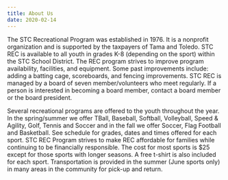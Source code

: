 ```yaml
---
title: About Us
date: 2020-02-14
---
```


The STC Recreational Program was established in 1976. It is a nonprofit organization and is supported by the taxpayers of Tama and Toledo. STC REC is available to all youth in grades K-8 (depending on the sport) within the STC School District. The REC program strives to improve program availability, facilities, and equipment. Some past improvements include: adding a batting cage, scoreboards, and fencing improvements. STC REC is managed by a board of seven member/volunteers who meet regularly. If a person is interested in becoming a board member, contact a board member or the board president.

Several recreational programs are offered to the youth throughout the year. In the spring/summer we offer TBall, Baseball, Softball, Volleyball, Speed & Agility, Golf, Tennis and Soccer and in the fall we offer Soccer, Flag Football and Basketball.  See schedule for grades, dates and times offered for each sport.  STC REC Program strives to make REC affordable for families while continuing to be financially responsible. The cost for most sports is $25 except for those sports with longer seasons. A free t-shirt is also included for each sport. Transportation is provided in the summer (June sports only) in many areas in the community for pick-up and return.
